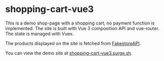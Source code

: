 # shopping-cart-vue3

This is a demo shop-page with a shopping cart, no payment function is implemented. The site is built with Vue 3 composition API and vue-router. The state is managed with Vuex.

The products displayed on the site is fetched from [FakestoreAPI](https://fakestoreapi.com/).

You can view the demo site at [shopping-cart-vue3.surge.sh](shopping-cart-vue3.surge.sh).
